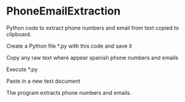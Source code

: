 # PhoneEmailExtraction
Python code to extract phone numbers and email from text copied to clipboard.

Create a Python file *.py with this code and save it

Copy any raw text where appear spanish phone numbers and emails

Execute *.py

Paste in a new text document

The program extracts phone numbers and emails.
